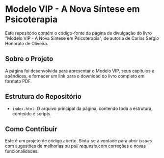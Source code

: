 # Modelo VIP - A Nova Síntese em Psicoterapia

Este repositório contém o código-fonte da página de divulgação do livro "Modelo VIP - A Nova Síntese em Psicoterapia", de autoria de Carlos Sérgio Honorato de Oliveira.

## Sobre o Projeto

A página foi desenvolvida para apresentar o Modelo VIP, seus capítulos e apêndices, e fornecer um link para o download do livro completo em formato PDF.

## Estrutura do Repositório

- `index.html`: O arquivo principal da página, contendo toda a estrutura, conteúdo e scripts.

## Como Contribuir

Este é um projeto de código aberto. Sinta-se à vontade para abrir *issues* com sugestões de melhorias ou *pull requests* com correções e novas funcionalidades.


